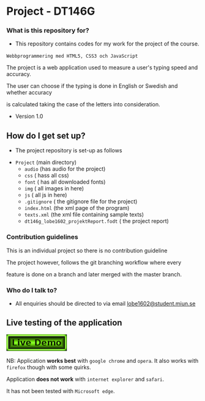# Project - DT146G #

### What is this repository for? ###

* This repository contains codes for my work for the project of the course.

`Webbprogrammering med HTML5, CSS3 och JavaScript`

The project is a web application used to measure a user's typing speed and accuracy.

The user can choose if the typing is done in English or Swedish and whether accuracy

is calculated taking the case of the letters into consideration.

* Version 1.0


## How do I get set up? ###

* The project repository is set-up as follows

- `Project` 	(main directory)
	- `audio` (has audio for the project)
	- `css`	( hass all css)
	- `font`	( has all downloaded fonts)
	- `img`	( all images in here)
	- `js`	( all js in here)
	- `.gitignore` ( the gitignore file for the project)
	- `index.html` (the xml page of the program)
	- `texts.xml`	(the xml file containing sample texts)
	- `dt146g_lobe1602_projektReport.fodt` ( the project report)

### Contribution guidelines ###
This is an individual project so there is no contribution guideline

The project however, follows the git branching workflow where every

feature is done on a branch and later merged with the master branch.


### Who do I talk to? ###

* All enquiries should be directed to  via email <lobe1602@student.miun.se>

## Live testing of the application ##

[![demo](img/liveDemo.png)](http://studenter.miun.se/~lobe1602/projekt/)

NB: Application **works best** with `google chrome` and `opera`. 
It also works with `firefox` though with some quirks.  

Application **does not work** with  `internet explorer` and `safari`. 

It has not been tested with `Microsoft edge`. 

